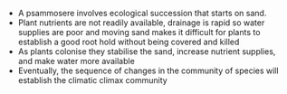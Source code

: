 - A psammosere involves ecological succession that starts on sand.
- Plant nutrients are not readily available, drainage is rapid so water supplies are poor and moving sand makes it difficult for plants to establish a good root hold without being covered and killed
- As plants colonise they stabilise the sand, increase nutrient supplies, and make water more available
- Eventually, the sequence of changes in the community of species will establish the climatic climax community